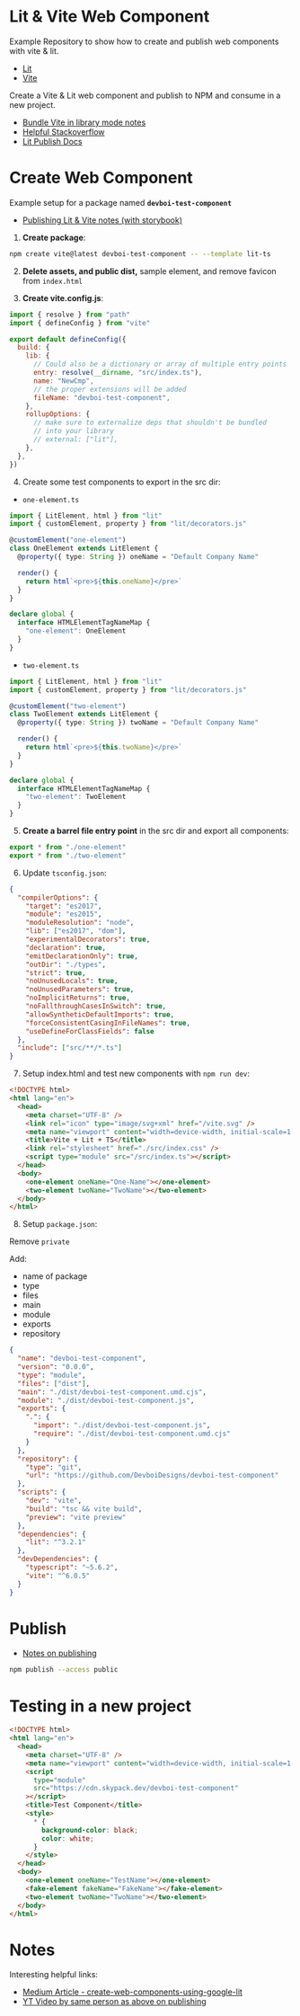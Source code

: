 # Lit & Vite Web Component

Example Repository to show how to create and publish web components with vite & lit.

- [Lit](https://lit.dev)
- [Vite](https://vite.dev)

Create a Vite & Lit web component and publish to NPM and consume in a new project.

- [Bundle Vite in library mode notes](https://vite.dev/guide/build.html#library-mode)
- [Helpful Stackoverflow](https://stackoverflow.com/questions/78195144/bundling-lit-js-in-vite-for-production-rolluperror-could-not-resolve-entry-mo)
- [Lit Publish Docs](https://lit.dev/docs/v1/tools/publish/)

# Create Web Component

Example setup for a package named **`devboi-test-component`**

- [Publishing Lit & Vite notes (with storybook)](https://dev.to/leon/vite-lit-and-storybook-43f)

1. **Create package**:

```sh
npm create vite@latest devboi-test-component -- --template lit-ts
```

2. **Delete assets, and public dist,** sample element, and remove favicon from `index.html`

3. **Create vite.config.js**:

```js
import { resolve } from "path"
import { defineConfig } from "vite"

export default defineConfig({
  build: {
    lib: {
      // Could also be a dictionary or array of multiple entry points
      entry: resolve(__dirname, "src/index.ts"),
      name: "NewCmp",
      // the proper extensions will be added
      fileName: "devboi-test-component",
    },
    rollupOptions: {
      // make sure to externalize deps that shouldn't be bundled
      // into your library
      // external: ["lit"],
    },
  },
})
```

4. Create some test components to export in the src dir:

- `one-element.ts`

```ts
import { LitElement, html } from "lit"
import { customElement, property } from "lit/decorators.js"

@customElement("one-element")
class OneElement extends LitElement {
  @property({ type: String }) oneName = "Default Company Name"

  render() {
    return html`<pre>${this.oneName}</pre>`
  }
}

declare global {
  interface HTMLElementTagNameMap {
    "one-element": OneElement
  }
}
```

- `two-element.ts`

```ts
import { LitElement, html } from "lit"
import { customElement, property } from "lit/decorators.js"

@customElement("two-element")
class TwoElement extends LitElement {
  @property({ type: String }) twoName = "Default Company Name"

  render() {
    return html`<pre>${this.twoName}</pre>`
  }
}

declare global {
  interface HTMLElementTagNameMap {
    "two-element": TwoElement
  }
}
```

5. **Create a barrel file entry point** in the src dir and export all components:

```ts
export * from "./one-element"
export * from "./two-element"
```

6. Update `tsconfig.json`:

```json
{
  "compilerOptions": {
    "target": "es2017",
    "module": "es2015",
    "moduleResolution": "node",
    "lib": ["es2017", "dom"],
    "experimentalDecorators": true,
    "declaration": true,
    "emitDeclarationOnly": true,
    "outDir": "./types",
    "strict": true,
    "noUnusedLocals": true,
    "noUnusedParameters": true,
    "noImplicitReturns": true,
    "noFallthroughCasesInSwitch": true,
    "allowSyntheticDefaultImports": true,
    "forceConsistentCasingInFileNames": true,
    "useDefineForClassFields": false
  },
  "include": ["src/**/*.ts"]
}
```

7. Setup index.html and test new components with `npm run dev`:

```html
<!DOCTYPE html>
<html lang="en">
  <head>
    <meta charset="UTF-8" />
    <link rel="icon" type="image/svg+xml" href="/vite.svg" />
    <meta name="viewport" content="width=device-width, initial-scale=1.0" />
    <title>Vite + Lit + TS</title>
    <link rel="stylesheet" href="./src/index.css" />
    <script type="module" src="/src/index.ts"></script>
  </head>
  <body>
    <one-element oneName="One-Name"></one-element>
    <two-element twoName="TwoName"></two-element>
  </body>
</html>
```

8. Setup `package.json`:

Remove `private`

Add:

- name of package
- type
- files
- main
- module
- exports
- repository

```json
{
  "name": "devboi-test-component",
  "version": "0.0.0",
  "type": "module",
  "files": ["dist"],
  "main": "./dist/devboi-test-component.umd.cjs",
  "module": "./dist/devboi-test-component.js",
  "exports": {
    ".": {
      "import": "./dist/devboi-test-component.js",
      "require": "./dist/devboi-test-component.umd.cjs"
    }
  },
  "repository": {
    "type": "git",
    "url": "https://github.com/DevboiDesigns/devboi-test-component"
  },
  "scripts": {
    "dev": "vite",
    "build": "tsc && vite build",
    "preview": "vite preview"
  },
  "dependencies": {
    "lit": "^3.2.1"
  },
  "devDependencies": {
    "typescript": "~5.6.2",
    "vite": "^6.0.5"
  }
}
```

# Publish

- [Notes on publishing](https://www.freecodecamp.org/news/how-to-create-and-publish-your-first-npm-package/)

```sh
npm publish --access public
```

# Testing in a new project

```html
<!DOCTYPE html>
<html lang="en">
  <head>
    <meta charset="UTF-8" />
    <meta name="viewport" content="width=device-width, initial-scale=1.0" />
    <script
      type="module"
      src="https://cdn.skypack.dev/devboi-test-component"
    ></script>
    <title>Test Component</title>
    <style>
      * {
        background-color: black;
        color: white;
      }
    </style>
  </head>
  <body>
    <one-element oneName="TestName"></one-element>
    <fake-element fakeName="FakeName"></fake-element>
    <two-element twoName="TwoName"></two-element>
  </body>
</html>
```

# Notes

Interesting helpful links:

- [Medium Article - create-web-components-using-google-lit](https://biondifabio.medium.com/create-web-components-using-google-lit-71099093b8fc)
- [YT Video by same person as above on publishing](https://www.youtube.com/watch?v=hrhWXSZ7M3w)
